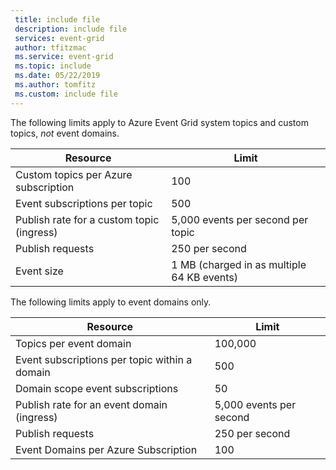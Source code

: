 ```yaml
---
 title: include file
 description: include file
 services: event-grid
 author: tfitzmac
 ms.service: event-grid
 ms.topic: include
 ms.date: 05/22/2019
 ms.author: tomfitz
 ms.custom: include file
---
```


The following limits apply to Azure Event Grid system topics and custom topics, *not* event domains.

| Resource | Limit |
| --- | --- |
| Custom topics per Azure subscription | 100 |
| Event subscriptions per topic | 500 |
| Publish rate for a custom topic (ingress) | 5,000 events per second per topic |
| Publish requests | 250 per second |
| Event size | 1 MB (charged in as multiple 64 KB events) |

The following limits apply to event domains only.

| Resource | Limit |
| --- | --- |
| Topics per event domain | 100,000 |
| Event subscriptions per topic within a domain | 500 |
| Domain scope event subscriptions | 50 |
| Publish rate for an event domain (ingress) | 5,000 events per second |
| Publish requests | 250 per second |
| Event Domains per Azure Subscription | 100 |